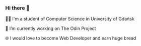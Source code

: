 ### Hi there 👋
🧑‍🎓 I'm a student of Computer Science in University of Gdańsk

🔭 I’m currently working on The Odin Project

🌐 I would love to become Web Developer and earn huge bread

<!--
**MevWebDev/MevWebDev** is a ✨ _special_ ✨ repository because its `README.md` (this file) appears on your GitHub profile.

Here are some ideas to get you started:

- 🔭 I’m currently working on ...
- 🌱 I’m currently learning ...
- 👯 I’m looking to collaborate on ...
- 🤔 I’m looking for help with ...
- 💬 Ask me about ...
- 📫 How to reach me: ...
- 😄 Pronouns: ...
- ⚡ Fun fact: ...
-->
